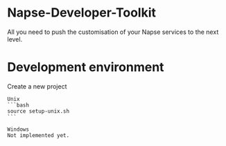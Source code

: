# Napse-Developer-Toolkit
All you need to push the customisation of your Napse services to the next level.

# Development environment

Create a new project

    Unix
    ```bash	
    source setup-unix.sh
    ```
    
    Windows
    Not implemented yet.

